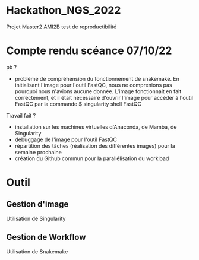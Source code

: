 # Hackathon_NGS_2022

Projet Master2 AMI2B test de reproductibilité 

# Compte rendu scéance 07/10/22

pb ?
- problème de compréhension du fonctionnement de snakemake. En initialisant l'image pour l'outil FastQC, nous ne comprenions pas pourquoi nous n'avions aucune donnée. L'image fonctionnait en fait correctement, et il était nécessaire d'ouvrir l'image pour accéder à l'outil FastQC par la commande \$ singularity shell FastQC

Travail fait ?
- installation sur les machines virtuelles d'Anaconda, de Mamba, de Singularity
- debuggage de l'image pour l'outil FastQC
- répartition des tâches (réalisation des différentes images) pour la semaine prochaine
- création du Github commun pour la parallélisation du workload

# Outil

## Gestion d'image
Utilisation de Singularity

## Gestion de Workflow
Utilisation de Snakemake
